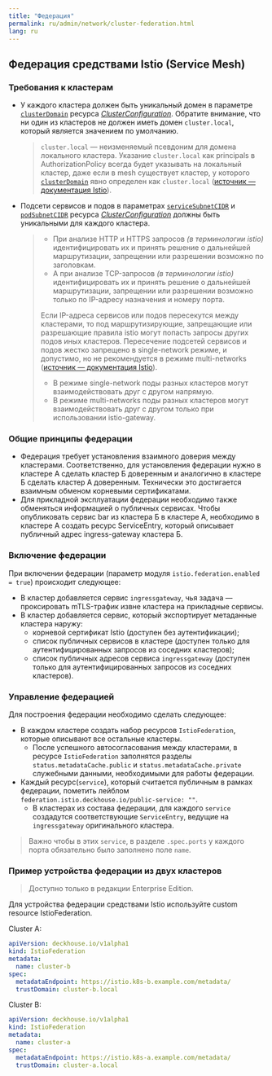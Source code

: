 ```yaml
---
title: "Федерация"
permalink: ru/admin/network/cluster-federation.html
lang: ru
---
```


## Федерация средствами Istio (Service Mesh)

<!-- перенесено из https://deckhouse.ru/products/kubernetes-platform/documentation/latest/modules/istio/#%D1%84%D0%B5%D0%B4%D0%B5%D1%80%D0%B0%D1%86%D0%B8%D1%8F -->

### Требования к кластерам

* У каждого кластера должен быть уникальный домен в параметре [`clusterDomain`](../../installing/configuration.html#clusterconfiguration-clusterdomain) ресурса [*ClusterConfiguration*](../../installing/configuration.html#clusterconfiguration). Обратите внимание, что ни один из кластеров не должен иметь домен `cluster.local`, который является значением по умолчанию.

  > `cluster.local` — неизменяемый псевдоним для домена локального кластера.
  > Указание `cluster.local` как principals в AuthorizationPolicy всегда будет указывать на локальный кластер, даже если в mesh существует кластер, у которого [`clusterDomain`](../../installing/configuration.html#clusterconfiguration-clusterdomain) явно определен как `cluster.local` ([источник — документация Istio](https://istio.io/latest/docs/tasks/security/authorization/authz-td-migration/#best-practices)).

* Подсети сервисов и подов в параметрах [`serviceSubnetCIDR`](../../installing/configuration.html#clusterconfiguration-servicesubnetcidr) и [`podSubnetCIDR`](../../installing/configuration.html#clusterconfiguration-podsubnetcidr) ресурса [*ClusterConfiguration*](../../installing/configuration.html#clusterconfiguration) должны быть уникальными для каждого кластера.

  > - При анализе HTTP и HTTPS запросов *(в терминологии istio)* идентифицировать их и принять решение о дальнейшей маршрутизации, запрещении или разрешении возможно по заголовкам.
  > - А при анализе TCP-запросов *(в терминологии istio)* идентифицировать их и принять решение о дальнейшей маршрутизации, запрещении или разрешении возможно только по IP-адресу назначения и номеру порта.
  >
  > Если IP-адреса сервисов или подов пересекутся между кластерами, то под маршрутизирующие, запрещающие или разрешающие правила istio могут попасть запросы других подов иных кластеров.
  > Пересечение подсетей сервисов и подов жестко запрещено в single-network режиме, и допустимо, но не рекомендуется в режиме multi-networks ([источник — документация Istio](https://istio.io/latest/docs/ops/deployment/deployment-models/#single-network)).
  >
  > - В режиме single-network поды разных кластеров могут взаимодействовать друг с другом напрямую.
  > - В режиме multi-networks поды разных кластеров могут взаимодействовать друг с другом только при использовании istio-gateway.

### Общие принципы федерации

* Федерация требует установления взаимного доверия между кластерами. Соответственно, для установления федерации нужно в кластере A сделать кластер Б доверенным и аналогично в кластере Б сделать кластер А доверенным. Технически это достигается взаимным обменом корневыми сертификатами.
* Для прикладной эксплуатации федерации необходимо также обменяться информацией о публичных сервисах. Чтобы опубликовать сервис bar из кластера Б в кластере А, необходимо в кластере А создать ресурс ServiceEntry, который описывает публичный адрес ingress-gateway кластера Б.

<div data-presentation="../../presentations/istio/federation_common_principles_ru.pdf"></div>
<!--- Source: https://docs.google.com/presentation/d/1EI2MQMuVCGACnLNBXMGVDNJVhwU3vJYtVcHhrWfjLDc/ --->

### Включение федерации

При включении федерации (параметр модуля `istio.federation.enabled = true`) происходит следующее:

* В кластер добавляется сервис `ingressgateway`, чья задача — проксировать mTLS-трафик извне кластера на прикладные сервисы.
* В кластер добавляется сервис, который экспортирует метаданные кластера наружу:
  * корневой сертификат Istio (доступен без аутентификации);
  * список публичных сервисов в кластере (доступен только для аутентифицированных запросов из соседних кластеров);
  * список публичных адресов сервиса `ingressgateway` (доступен только для аутентифицированных запросов из соседних кластеров).

### Управление федерацией

<div data-presentation="../../presentations/istio/federation_istio_federation_ru.pdf"></div>
<!--- Source: https://docs.google.com/presentation/d/1MpmtwJwvSL32EdwOUNpJ6GjgWt0gplzjqL8OOprNqvc/ --->

Для построения федерации необходимо сделать следующее:

* В каждом кластере создать набор ресурсов `IstioFederation`, которые описывают все остальные кластеры.
  * После успешного автосогласования между кластерами, в ресурсе `IstioFederation` заполнятся разделы `status.metadataCache.public` и `status.metadataCache.private` служебными данными, необходимыми для работы федерации.
* Каждый ресурс(`service`), который считается публичным в рамках федерации, пометить лейблом `federation.istio.deckhouse.io/public-service: ""`.
  * В кластерах из состава федерации, для каждого `service` создадутся соответствующие `ServiceEntry`, ведущие на `ingressgateway` оригинального кластера.

> Важно чтобы в этих `service`, в разделе `.spec.ports` у каждого порта обязательно было заполнено поле `name`.

<!-- перенесено с небольшими изменениями из https://deckhouse.ru/products/kubernetes-platform/documentation/latest/modules/istio/examples.html#%D1%83%D1%81%D1%82%D1%80%D0%BE%D0%B9%D1%81%D1%82%D0%B2%D0%BE-%D1%84%D0%B5%D0%B4%D0%B5%D1%80%D0%B0%D1%86%D0%B8%D0%B8-%D0%B8%D0%B7-%D0%B4%D0%B2%D1%83%D1%85-%D0%BA%D0%BB%D0%B0%D1%81%D1%82%D0%B5%D1%80%D0%BE%D0%B2-%D1%81-%D0%BF%D0%BE%D0%BC%D0%BE%D1%89%D1%8C%D1%8E-custom-resource-istiofederation -->

### Пример устройства федерации из двух кластеров

> Доступно только в редакции Enterprise Edition.

Для устройства федерации средствами Istio используйте custom resource IstioFederation.

Cluster A:

```yaml
apiVersion: deckhouse.io/v1alpha1
kind: IstioFederation
metadata:
  name: cluster-b
spec:
  metadataEndpoint: https://istio.k8s-b.example.com/metadata/
  trustDomain: cluster-b.local
```

Cluster B:

```yaml
apiVersion: deckhouse.io/v1alpha1
kind: IstioFederation
metadata:
  name: cluster-a
spec:
  metadataEndpoint: https://istio.k8s-a.example.com/metadata/
  trustDomain: cluster-a.local
```
